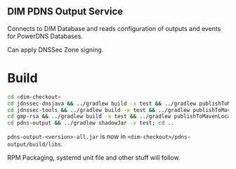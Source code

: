 ## DIM PDNS Output Service

Connects to DIM Database and reads configuration of outputs and events for PowerDNS Databases.

Can apply DNSSec Zone signing.

# Build

```bash
cd <dim-checkout>
cd jdnssec-dnsjava && ../gradlew build -x test && ../gradlew publishToMavenLocal; cd ..
cd jdnssec-tools && ../gradlew build -x test && ../gradlew publishToMavenLocal; cd ..
cd gmp-rsa && ../gradlew build -x test && ../gradlew publishToMavenLocal; cd ..
cd pdns-output && ../gradlew shadowJar -x test; cd ..
```

`pdns-output-<version>-all.jar` is now in `<dim-checkout>/pdns-output/build/libs`.

RPM Packaging, systemd unit file and other stuff will follow.
